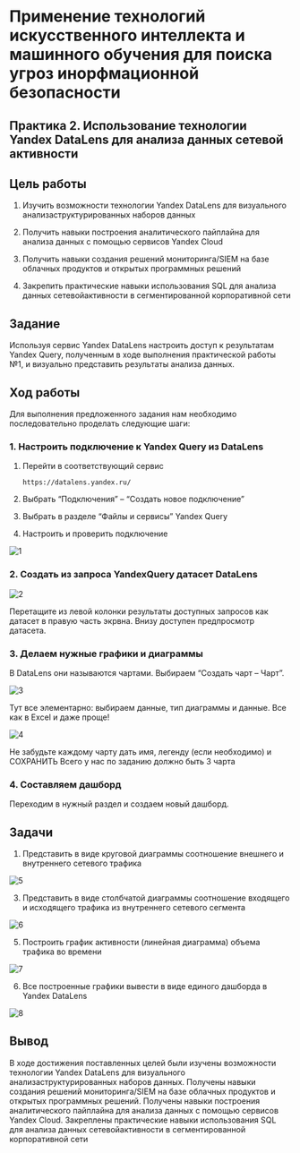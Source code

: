# Применение технологий искусственного интеллекта и машинного обучения для поиска угроз инорфмационной безопасности

## Практика 2. Использование технологии Yandex DataLens для анализа данных сетевой активности

## Цель работы

1. Изучить возможности технологии
Yandex DataLens для визуального анализаструктурированных наборов данных

2. Получить навыки построения аналитического пайплайна для анализа данных с помощью сервисов Yandex Cloud

3. Получить навыки создания решений
мониторинга/SIEM на базе облачных продуктов и открытых программных решений

4. Закрепить практические навыки использования
SQL для анализа данных сетевойактивности в сегментированной корпоративной сети

## Задание

Используя сервис Yandex DataLens настроить доступ к результатам Yandex Query, полученным в ходе выполнения практической работы №1, и визуально представить результаты анализа данных.

## Ход работы

Для выполнения предложенного задания нам необходимо последовательно проделать следующие шаги:

### 1. Настроить подключение к Yandex Query из DataLens

1. Перейти в соответствующий сервис

    `https://datalens.yandex.ru/`

2. Выбрать “Подключения” – “Создать новое подключение”

3. Выбрать в разделе “Файлы и сервисы” Yandex Query

4. Настроить и проверить подключение

![1](https://github.com/EkaterinaBriskova/Yandex_Query/assets/90749103/63e35a9c-7762-4ad8-b4a2-d92420a02e6d)


### 2. Создать из запроса YandexQuery датасет DataLens

![2](https://github.com/EkaterinaBriskova/Yandex_Query/assets/90749103/d588f629-909a-489a-8acb-49c979cc31d0)

Перетащите из левой колонки результаты доступных запросов как датасет в правую часть экрвна. Внизу доступен предпросмотр датасета.

### 3. Делаем нужные графики и диаграммы

В DataLens они называются чартами.
Выбираем “Создать чарт – Чарт”.

![3](https://github.com/EkaterinaBriskova/Yandex_Query/assets/90749103/bd2be043-f9bc-4b63-8d3f-129901243ecd)

Тут все элементарно: выбираем данные, тип диаграммы и данные. Все как в Excel и даже проще!

![4](https://github.com/EkaterinaBriskova/Yandex_Query/assets/90749103/5e116aa9-911b-4b5a-a6a9-046430f2e75f)

Не забудьте каждому чарту дать имя, легенду (если необходимо) и СОХРАНИТЬ
Всего у нас по заданию должно быть 3 чарта

### 4. Составляем дашборд

Переходим в нужный раздел и создаем новый дашборд.

## Задачи

1. Представить в виде круговой диаграммы соотношение внешнего и внутреннего сетевого трафика

![5](https://github.com/EkaterinaBriskova/Yandex_Query/assets/90749103/26d1f4a7-e654-4303-9c58-6f3b1dc2dfae)

3. Представить в виде столбчатой диаграммы соотношение входящего и исходящего трафика из внутреннего сетeвого сегмента

![6](https://github.com/EkaterinaBriskova/Yandex_Query/assets/90749103/5f0809cf-16b5-4f3b-95d0-2ee8bcf5547a)

5. Построить график активности (линейная диаграмма) объема трафика во времени

![7](https://github.com/EkaterinaBriskova/Yandex_Query/assets/90749103/32db1b14-5e01-4b8b-903d-20ddaabf58a7)

6. Все построенные графики вывести в виде единого дашборда в Yandex DataLens

![8](https://github.com/EkaterinaBriskova/Yandex_Query/assets/90749103/154a6812-bc14-4c34-8ca8-d1694c09a78f)

## Вывод

В ходе достижения поставленных целей были изучены возможности технологии Yandex DataLens для визуального анализаструктурированных наборов данных. Получены навыки создания решений мониторинга/SIEM на базе облачных продуктов и открытых программных решений. Получены навыки построения аналитического пайплайна для анализа данных с помощью сервисов Yandex Cloud. Закреплены практические навыки использования SQL для анализа данных сетевойактивности в сегментированной корпоративной сети

